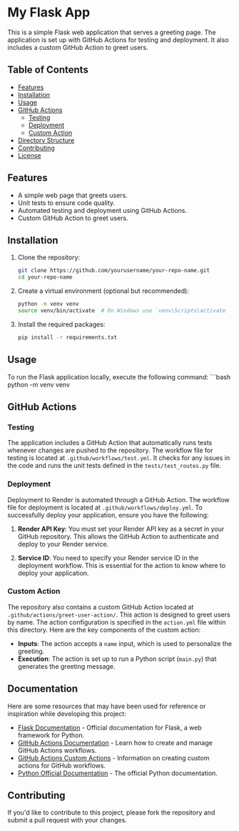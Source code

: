 # My Flask App

This is a simple Flask web application that serves a greeting page. The application is set up with GitHub Actions for testing and deployment. It also includes a custom GitHub Action to greet users.

## Table of Contents

- [Features](#features)
- [Installation](#installation)
- [Usage](#usage)
- [GitHub Actions](#github-actions)
  - [Testing](#testing)
  - [Deployment](#deployment)
  - [Custom Action](#custom-action)
- [Directory Structure](#directory-structure)
- [Contributing](#contributing)
- [License](#license)

## Features

- A simple web page that greets users.
- Unit tests to ensure code quality.
- Automated testing and deployment using GitHub Actions.
- Custom GitHub Action to greet users.

## Installation

1. Clone the repository:
   ```bash
   git clone https://github.com/yourusername/your-repo-name.git
   cd your-repo-name

2. Create a virtual environment (optional but recommended):
   ```bash
   python -m venv venv
   source venv/bin/activate  # On Windows use `venv\Scripts\activate

3. Install the required packages:
    ```bash
    pip install -r requirements.txt

## Usage

To run the Flask application locally, execute the following command:
    ```bash
    python -m venv venv


## GitHub Actions

### Testing

The application includes a GitHub Action that automatically runs tests whenever changes are pushed to the repository. The workflow file for testing is located at `.github/workflows/test.yml`. It checks for any issues in the code and runs the unit tests defined in the `tests/test_routes.py` file.

### Deployment

Deployment to Render is automated through a GitHub Action. The workflow file for deployment is located at `.github/workflows/deploy.yml`. To successfully deploy your application, ensure you have the following:

1. **Render API Key**: You must set your Render API key as a secret in your GitHub repository. This allows the GitHub Action to authenticate and deploy to your Render service.

2. **Service ID**: You need to specify your Render service ID in the deployment workflow. This is essential for the action to know where to deploy your application.

### Custom Action

The repository also contains a custom GitHub Action located at `.github/actions/greet-user-action/`. This action is designed to greet users by name. The action configuration is specified in the `action.yml` file within this directory. Here are the key components of the custom action:

- **Inputs**: The action accepts a `name` input, which is used to personalize the greeting.
- **Execution**: The action is set up to run a Python script (`main.py`) that generates the greeting message.


## Documentation

Here are some resources that may have been used for reference or inspiration while developing this project:

- [Flask Documentation](https://flask.palletsprojects.com/en/stable/) - Official documentation for Flask, a web framework for Python.
- [GitHub Actions Documentation](https://docs.github.com/en/actions) - Learn how to create and manage GitHub Actions workflows.
- [GitHub Actions Custom Actions](https://docs.github.com/en/actions/creating-actions) - Information on creating custom actions for GitHub workflows.
- [Python Official Documentation](https://docs.python.org/3/) - The official Python documentation.

## Contributing

If you'd like to contribute to this project, please fork the repository and submit a pull request with your changes.

